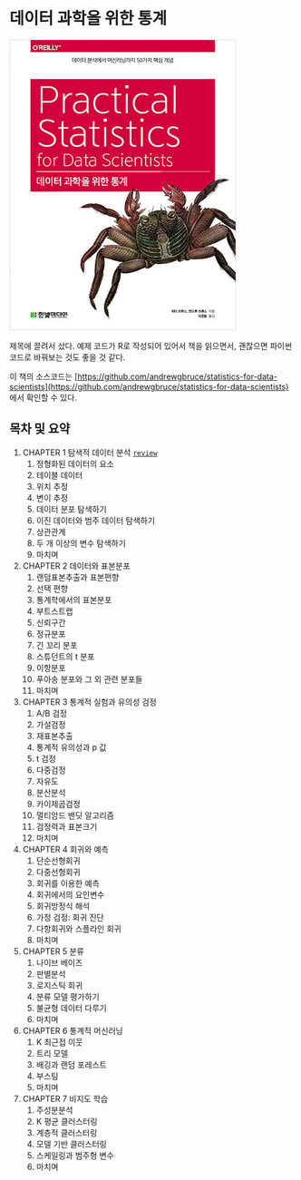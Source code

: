 # 데이터 과학을 위한 통계

![책 표지](images/statistics-for-DS-kor-cover.jpg)

제목에 끌려서 샀다. 예제 코드가 R로 작성되어 있어서 책을 읽으면서, 괜찮으면 파이썬 코드로 바꿔보는 것도 좋을 것 같다.

이 책의 소스코드는 [https://github.com/andrewgbruce/statistics-for-data-scientists](https://github.com/andrewgbruce/statistics-for-data-scientists) 에서 확인할 수 있다.

## 목차 및 요약

1. CHAPTER 1 탐색적 데이터 분석 [`review`](ch01-EDA.md)
    1. 정형화된 데이터의 요소
    2. 테이블 데이터
    3. 위치 추정
    4. 변이 추정
    5. 데이터 분포 탐색하기
    6. 이진 데이터와 범주 데이터 탐색하기
    7. 상관관계
    8. 두 개 이상의 변수 탐색하기
    9. 마치며
2. CHAPTER 2 데이터와 표본분포
    1. 랜덤표본추출과 표본편향
    2. 선택 편향
    3. 통계학에서의 표본분포
    4. 부트스트랩
    5. 신뢰구간
    6. 정규분포
    7. 긴 꼬리 분포
    8. 스튜던트의 t 분포
    9. 이항분포
    10. 푸아송 분포와 그 외 관련 분포들
    11. 마치며
3. CHAPTER 3 통계적 실험과 유의성 검정
    1. A/B 검정
    2. 가설검정
    3. 재표본추출
    4. 통계적 유의성과 p 값
    5. t 검정
    6. 다중검정
    7. 자유도
    8. 분산분석
    9. 카이제곱검정
    10. 멀티암드 밴딧 알고리즘
    11. 검정력과 표본크기
    12. 마치며
4. CHAPTER 4 회귀와 예측
    1. 단순선형회귀
    2. 다중선형회귀
    3. 회귀를 이용한 예측
    4. 회귀에서의 요인변수
    5. 회귀방정식 해석
    6. 가정 검정: 회귀 진단
    7. 다항회귀와 스플라인 회귀
    8. 마치며
5. CHAPTER 5 분류
    1. 나이브 베이즈
    2. 판별분석
    3. 로지스틱 회귀
    4. 분류 모델 평가하기
    5. 불균형 데이터 다루기
    6. 마치며
6. CHAPTER 6 통계적 머신러닝
    1. K 최근접 이웃
    2. 트리 모델
    3. 배깅과 랜덤 포레스트
    4. 부스팅
    5. 마치며
7. CHAPTER 7 비지도 학습
    1. 주성분분석
    2. K 평균 클러스터링
    3. 계층적 클러스터링
    4. 모델 기반 클러스터링
    5. 스케일링과 범주형 변수
    6. 마치며
